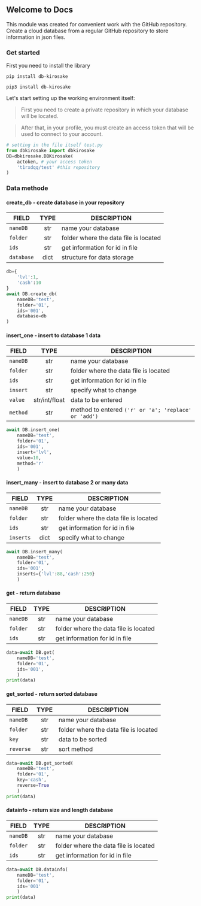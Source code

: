 ## Welcome to Docs

This module was created for convenient work with the GitHub repository. Create a cloud database from a regular GitHub repository to store information in json files.

### Get started

First you need to install the library

`pip install db-kirosake`

`pip3 install db-kirosake`

Let's start setting up the working environment itself:
> First you need to create a private repository in which your database will be located.

> After that, in your profile, you must create an access token that will be used to connect to your account.

```py
# setting in the file itself test.py
from dbkirosake import dbkirosake
DB=dbkirosake.DBKirosake(
    actoken, # your access token
    't1rxdqq/test' #this repository
)
```

### Data methode

#### create_db - create database in your repository

| FIELD      | TYPE | DESCRIPTION                           |
|------------|:----:|---------------------------------------|
| `nameDB`   | str  | name your database                    |
| `folder`   | str  | folder where the data file is located |
| `ids`      | str  | get information for id in file        |
| `database` | dict | structure for data storage            |

```py
db={
    'lvl':1,
    'cash':10
}
await DB.create_db(
    nameDB='test',
    folder='01',
    ids='001',
    database=db
)
```

#### insert_one - insert to database 1 data

| FIELD    | TYPE          | DESCRIPTION                                          |
|----------|:-------------:|------------------------------------------------------|
| `nameDB` | str           | name your database                                   |
| `folder` | str           | folder where the data file is located                |
| `ids`    | str           | get information for id in file                       |
| `insert` | str           | specify what to change                               |
| `value`  | str/int/float | data to be entered                                   |
| `method` | str           | method to entered `('r' or 'a'; 'replace' or 'add')` |

```py
await DB.insert_one(
    nameDB='test',
    folder='01',
    ids='001',
    insert='lvl',
    value=10,
    method='r'
    )
```

#### insert_many - insert to database 2 or many data

| FIELD     | TYPE            | DESCRIPTION                                          |
|-----------|:---------------:|------------------------------------------------------|
| `nameDB`  | str             | name your database                                   |
| `folder`  | str             | folder where the data file is located                |
| `ids`     | str             | get information for id in file                       |
| `inserts` | dict            | specify what to change                               |

```py
await DB.insert_many(
    nameDB='test',
    folder='01',
    ids='001',
    inserts={'lvl':88,'cash':250}
    )
```

#### get - return database

| FIELD    | TYPE          | DESCRIPTION                                          |
|----------|:-------------:|------------------------------------------------------|
| `nameDB` | str           | name your database                                   |
| `folder` | str           | folder where the data file is located                |
| `ids`    | str           | get information for id in file                       |

```py
data=await DB.get(
    nameDB='test',
    folder='01',
    ids='001',
    )
print(data)
```

#### get_sorted - return sorted database

| FIELD     | TYPE          | DESCRIPTION                             |
|-----------|:-------------:|-----------------------------------------|
| `nameDB`  | str           | name your database                      |
| `folder`  | str           | folder where the data file is located   |
| `key`     | str           | data to be sorted                       |
| `reverse` | str           | sort method                             |

```py
data=await DB.get_sorted(
    nameDB='test',
    folder='01',
    key='cash',
    reverse=True
    )
print(data)
```

#### datainfo - return size and length database

| FIELD    | TYPE          | DESCRIPTION                                          |
|----------|:-------------:|------------------------------------------------------|
| `nameDB` | str           | name your database                                   |
| `folder` | str           | folder where the data file is located                |
| `ids`    | str           | get information for id in file                       |

```py
data=await DB.datainfo(
    nameDB='test',
    folder='01',
    ids='001'
    )
print(data)
```
